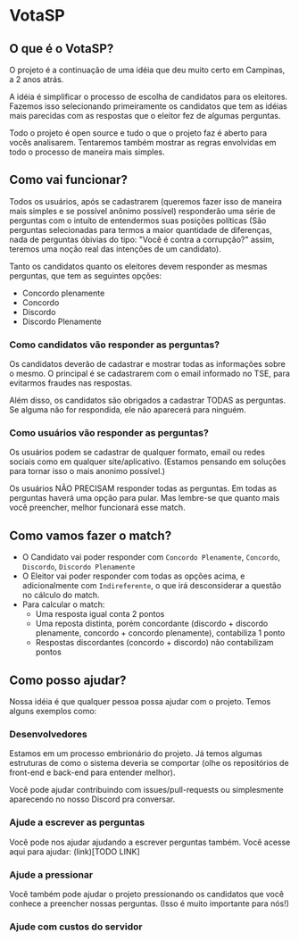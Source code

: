 # VotaSP

## O que é o VotaSP?

O projeto é a continuação de uma idéia que deu muito certo em Campinas, a 2 anos atrás.

A idéia é simplificar o processo de escolha de candidatos para os eleitores. Fazemos isso selecionando primeiramente os candidatos que tem as idéias mais parecidas com as respostas que o eleitor fez de algumas perguntas.

Todo o projeto é open source e tudo o que o projeto faz é aberto para vocês analisarem. Tentaremos também mostrar as regras envolvidas em todo o processo de maneira mais simples.

## Como vai funcionar?

Todos os usuários, após se cadastrarem (queremos fazer isso de maneira mais simples e se possível anônimo possível) responderão uma série de perguntas com o intuíto de entendermos suas posições políticas (São perguntas selecionadas para termos a maior quantidade de diferenças, nada de perguntas óbivias do tipo: "Você é contra a corrupção?" assim, teremos uma noção real das intenções de um candidato).

Tanto os candidatos quanto os eleitores devem responder as mesmas perguntas, que tem as seguintes opções:
 - Concordo plenamente
 - Concordo
 - Discordo
 - Discordo Plenamente

### Como candidatos vão responder as perguntas?

Os candidatos deverão de cadastrar e mostrar todas as informações sobre o mesmo. O principal é se cadastrarem com o email informado no TSE, para evitarmos fraudes nas respostas.

Além disso, os candidatos são obrigados a cadastrar TODAS as perguntas. Se alguma não for respondida, ele não aparecerá para ninguém.

### Como usuários vão responder as perguntas?

Os usuários podem se cadastrar de qualquer formato, email ou redes sociais como em qualquer site/aplicativo. (Estamos pensando em soluções para tornar isso o mais anonimo possível.)

Os usuários NÃO PRECISAM responder todas as perguntas. Em todas as perguntas haverá uma opção para pular. Mas lembre-se que quanto mais você preencher, melhor funcionará esse match.

## Como vamos fazer o match?

- O Candidato vai poder responder com `Concordo Plenamente`, `Concordo`, `Discordo`, `Discordo Plenamente`
- O Eleitor vai poder responder com todas as opções acima, e adicionalmente com `Indireferente`, o que irá desconsiderar a questão no cálculo do match.
- Para calcular o match:
  - Uma resposta igual conta 2 pontos
  - Uma reposta distinta, porém concordante (discordo + discordo plenamente, concordo + concordo plenamente), contabiliza 1 ponto
  - Respostas discordantes (concordo + discordo) não contabilizam pontos

## Como posso ajudar?

Nossa idéia é que qualquer pessoa possa ajudar com o projeto. Temos alguns exemplos como:

### Desenvolvedores
Estamos em um processo embrionário do projeto. Já temos algumas estruturas de como o sistema deveria se comportar (olhe os repositórios de front-end e back-end para entender melhor).

Você pode ajudar contribuindo com issues/pull-requests ou simplesmente aparecendo no nosso Discord pra conversar.

### Ajude a escrever as perguntas
Você pode nos ajudar ajudando a escrever perguntas também.
Você acesse aqui para ajudar: (link)[TODO LINK]

### Ajude a pressionar
Você também pode ajudar o projeto pressionando os candidatos que você conhece a preencher nossas perguntas. (Isso é muito importante para nós!)

### Ajude com custos do servidor
